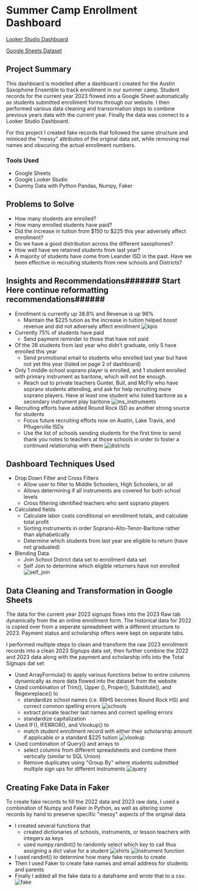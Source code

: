 # Summer Camp Enrollment Dashboard
[Looker Studio Dashboard](https://lookerstudio.google.com/s/sRvBdwceQXA)

[Google Sheets Dataset](https://docs.google.com/spreadsheets/d/1XGGhxuWfjlb2WiGxh-bEyMGVFgQtdlbVafmqPyaPB3o/edit#gid=324466194)

## Project Summary
This dashboard is modelled after a dashboard I created for the Austin Saxophone Ensemble to track enrollment in our summer camp. Student records for the current year 2023 flowed into a Google Sheet automatically as students submitted enrollment forms through our website. I then performed various data cleaning and transormation steps to combine previous years data with the current year. Finally the data was connect to a Looker Studio Dashboard. 

For this project I created fake records that followed the same structure and mimiced the "messy" attributes of the original data set, while removing real names and obscuring the actual enrollment numbers.

### Tools Used
- Google Sheets
- Google Looker Studio
- Dummy Data with Python Pandas, Numpy, Faker

## Problems to Solve
- How many students are enrolled?
- How many enrolled students have paid?
- Did the increase in tuition from $150 to $225 this year adversely affect enrollment?
- Do we have a good distribution across the different saxophones?
- How well have we retained students from last year?
- A majority of students have come from Leander ISD in the past. Have we been effective in recruiting students from new schools and Districts?

## Insights and Recommendations####### Start Here continue reformatting recommendations######
- Enrollment is currently up 38.8% and Revenue is up 98%
    - Maintain the $225 tution as the increase in tuition helped boost revenue and did not adversely affect enrollment
![kpis](/images/kpis.png)
- Currently 75% of students have paid
    - Send payment reminder to those that have not paid
- Of the 38 students from last year who didn't graduate, only 5 have enrolled this year
    - Send promotional email to students who enrolled last year but have not yet this year (listed on page 2 of dashboard)
- Only 1 middle school soprano player is enrolled, and 1 student enrolled with primary instrument as baritone, which will not be enough.
    - Reach out to private teachers Gunter, Bull, and McFly who have soprano students attending, and ask for help recruiting more soprano players. Have at least one student who listed baritone as a secondary instrument play baritone
![ms_instruments](/images/mid_instr.png)    
- Recruiting efforts have added Round Rock ISD as another strong source for students
    - Focus future recruiting efforts now on Austin, Lake Travis, and Pflugerville ISDs
    - Use the list of schools sending students for the first time to send thank you notes to teachers at those schools in order to foster a continued relationship with them
![districts](/images/district.png)

## Dashboard Techniques Used
- Drop Down Filter and Cross Filters
    - Allow user to filter to Middle Schoolers, High Schoolers, or all
    - Allows determining if all instruments are covered for both school levels
    - Cross filtering identified teachers who sent soprano players
- Calculated fields
    - Calculate labor costs conditional on enrollment totals, and calculate total profit
    - Sorting instruments in order Soprano-Alto-Tenor-Baritone rather than alphabetically
    - Determine which students from last year are eligible to return (have not graduated)
- Blending Data
    - Join School District data set to enrollment data set
    - Self Join to determine which eligible returners have not enrolled
![self_join](/images/self_join.png)

## Data Cleaning and Transformation in Google Sheets

The data for the current year 2023 signups flows into the 2023 Raw tab dynamically from the an online enrollment form. The historical data for 2022 is copied over from a seperate spreadsheet with a different structure to 2023. Payment status and scholarship offers were kept on separate tabs.

I performed multiple steps to clean and transform the raw 2023 enrollment records into a clean 2023 Signups data set, then further combine the 2022 and 2023 data along with the payment and scholarship info into the Total Signups dat set

- Used ArrayFormula() to apply various functions below to entire columns dynamically as more data flowed into the dataset from the website
- Used combination of Trim(), Upper (), Proper(), Substitute(), and Regexreplace() to 
    - standardize school names (i.e. RRHS becomes Round Rock HS) and correct common spelling errors
![schools](/images/school_cleaning_formula.png)
    - extract private teacher last names and correct spelling errors
    - standardize capitalization
- Used IF(), IFERROR(), and Vlookup() to 
    - match student enrollment record with either their scholarship amount if applicable or a standard $225 tuition
![vlookup](/images/vlookup.png)
- Used combination of Query() and arrays to 
    - select columns from different spreadsheets and combine them vertically (similar to SQL Union)
    - Remove duplicates using "Group By" where students submitted multiple sign ups for different instruments
![query](/images/query_formula.png)

## Creating Fake Data in Faker

To create fake records to fill the 2022 data and 2023 raw data, I used a combination of Numpy and Faker in Python, as well as altering some records by hand to preserve specific "messy" aspects of the original data

- I created several functions that
    - created dictionaries of schools, instruments, or lesson teachers with integers as keys
    - used numpy.randint() to randomly select which key to call thus assigning a dict value for a student
![shirts](/images/shirt_sizer.png)
![instrument function](/images/inst_func.png)
- I used randint() to determine how many fake records to create
- Then I used Faker to create fake names and email address for students and parents
- Finally I added all the fake data to a dataframe and wrote that to a csv.
![fake](/images/df_creator.png)

